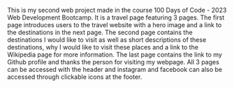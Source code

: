 This is my second web project made in the course 100 Days of Code - 2023 Web Development Bootcamp. It is a travel page featuring 3 pages.
The first page introduces users to the travel website with a hero image and a link to the destinations in the next page.
The second page contains the destinations I would like to visit as well as short descriptions of these destinations, why I would like to visit these places and a link to the Wikipedia page for more information.
The last page contains the link to my Github profile and thanks the person for visiting my webpage.
All 3 pages can be accessed with the header and instagram and facebook can also be accessed through clickable icons at the footer.
